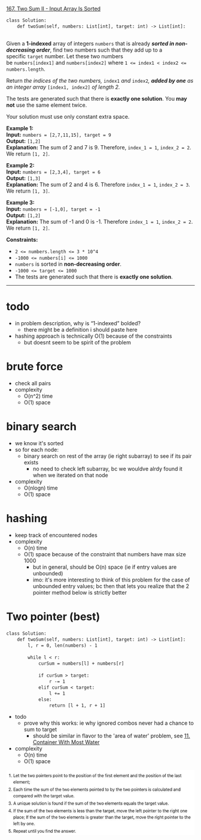 [167. Two Sum II - Input Array Is Sorted](https://leetcode.com/problems/two-sum-ii-input-array-is-sorted/)

```
class Solution:
    def twoSum(self, numbers: List[int], target: int) -> List[int]:
        
```

Given a **1-indexed** array of integers `numbers` that is already **_sorted in non-decreasing order_**, find two numbers such that they add up to a specific `target` number. Let these two numbers be `numbers[index1]` and `numbers[index2]` where `1 <= index1 < index2 <= numbers.length`.

Return _the indices of the two numbers,_ `index1` _and_ `index2`_, **added by one** as an integer array_ `[index1, index2]` _of length 2._

The tests are generated such that there is **exactly one solution**. You **may not** use the same element twice.

Your solution must use only constant extra space.

**Example 1:**  
**Input:** `numbers = [2,7,11,15], target = 9`  
**Output:** `[1,2]`  
**Explanation:** The sum of 2 and 7 is 9. Therefore, `index_1 = 1`, `index_2 = 2`. We return `[1, 2]`.  

**Example 2:**  
**Input:** `numbers = [2,3,4], target = 6`  
**Output:** `[1,3]`  
**Explanation:** The sum of 2 and 4 is 6. Therefore `index_1 = 1`, `index_2 = 3`. We return `[1, 3]`.  

**Example 3:**  
**Input:** `numbers = [-1,0], target = -1`  
**Output:** `[1,2]`  
**Explanation:** The sum of -1 and 0 is -1. Therefore `index_1 = 1`, `index_2 = 2`. We return `[1, 2]`.  

**Constraints:**
- `2 <= numbers.length <= 3 * 10^4`
- `-1000 <= numbers[i] <= 1000`
- `numbers` is sorted in **non-decreasing order**.
- `-1000 <= target <= 1000`
- The tests are generated such that there is **exactly one solution**.

---
# todo
- in problem description, why is “1-indexed” bolded?
	- there might be a definition i should paste here
- hashing approach is technically O(1) because of the constraints
	- but doesnt seem to be spirit of the problem




# brute force
- check all pairs
- complexity
	- O(n^2) time
	- O(1) space

# binary search
- we know it's sorted
- so for each node:
	- binary search on rest of the array (ie right subarray) to see if its pair exists
		- no need to check left subarray, bc we wouldve alrdy found it when we iterated on that node
- complexity
	- O(nlogn) time
	- O(1) space

# hashing
- keep track of encountered nodes
- complexity
	- O(n) time
	- O(1) space because of the constraint that numbers have max size 1000
		- but in general, should be O(n) space (ie if entry values are unbounded)
		- imo: it's more interesting to think of this problem for the case of unbounded entry values; bc then that lets you realize that the 2 pointer method below is strictly better

# Two pointer (best)
```
class Solution:
    def twoSum(self, numbers: List[int], target: int) -> List[int]:
        l, r = 0, len(numbers) - 1

        while l < r:
            curSum = numbers[l] + numbers[r]

            if curSum > target:
                r -= 1
            elif curSum < target:
                l += 1
            else:
                return [l + 1, r + 1]
```

- todo
	- prove why this works: ie why ignored combos never had a chance to sum to target
		- should be similar in flavor to the 'area of water' problem, see [11. Container With Most Water](11.%20Container%20With%20Most%20Water.md)
- complexity
	- O(n) time
	- O(1) space

![](../!assets/attachments/Pasted%20image%2020240225232638.png)